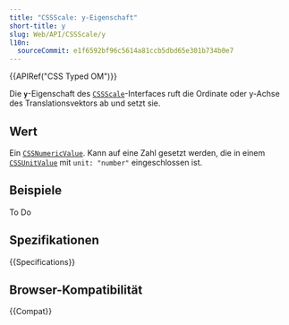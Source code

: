 ```yaml
---
title: "CSSScale: y-Eigenschaft"
short-title: y
slug: Web/API/CSSScale/y
l10n:
  sourceCommit: e1f6592bf96c5614a81ccb5dbd65e301b734b0e7
---
```


{{APIRef("CSS Typed OM")}}

Die **`y`**-Eigenschaft des
[`CSSScale`](/de/docs/Web/API/CSSScale)-Interfaces ruft die Ordinate oder y-Achse des Translationsvektors ab und setzt sie.

## Wert

Ein [`CSSNumericValue`](/de/docs/Web/API/CSSNumericValue). Kann auf eine Zahl gesetzt werden, die in einem [`CSSUnitValue`](/de/docs/Web/API/CSSUnitValue) mit `unit: "number"` eingeschlossen ist.

## Beispiele

To Do

## Spezifikationen

{{Specifications}}

## Browser-Kompatibilität

{{Compat}}
